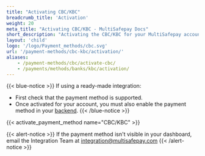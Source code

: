 ```yaml
---
title: "Activating CBC/KBC"
breadcrumb_title: 'Activation'
weight: 20
meta_title: "Activating CBC/KBC - MultiSafepay Docs"
short_description: "Activating the CBC/KBC for your MultiSafepay account"
layout: 'child'
logo: '/logo/Payment_methods/cbc.svg'
url: '/payment-methods/cbc-kbc/activation/'
aliases: 
    - /payment-methods/cbc/activate-cbc/
    - /payments/methods/banks/kbc/activation/
---
```


{{< blue-notice >}} If using a ready-made integration: 

- First check that the payment method is supported. 
- Once activated for your account, you must also enable the payment method in your [backend](/glossaries/multisafepay-glossary/#backend).  {{< /blue-notice >}} 

{{< activate_payment_method name="CBC/KBC" >}}

{{< alert-notice >}} If the payment method isn't visible in your dashboard, email the Integration Team at <integration@multisafepay.com> {{< /alert-notice >}}



